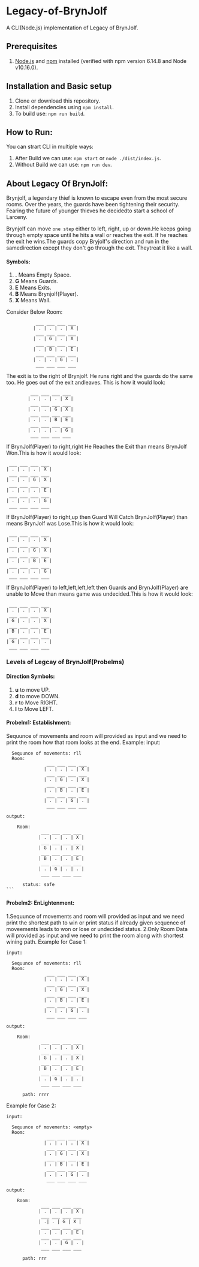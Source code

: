 # Legacy-of-BrynJolf

A CLI(Node.js) implementation of Legacy of BrynJolf.


## Prerequisites

1. [Node.js](https://nodejs.org) and [npm](https://npmjs.com) installed (verified with npm version 6.14.8 and Node v10.16.0).

## Installation and Basic setup
1. Clone or download this repository.
2. Install dependencies using `npm install`.
3. To build use: `npm run build`.

## How to Run:
You can strart CLI in multiple ways:
1. After Build we can use: `npm start` or `node ./dist/index.js`.
2. Without Build we can use: `npm run dev`.

## About Legacy Of BrynJolf:
  Brynjolf, a legendary thief is known to escape even from the most secure rooms. Over the years, the guards have been tightening their security.
  Fearing the future of younger thieves he decidedto start a school of Larceny.
  
  Brynjolf can move `one step`  either to left, right, up or down.He keeps going through empty space until he hits a wall or reaches the exit. If he reaches the exit he wins.The guards copy Bryjolf's direction and run in the samedirection except they don't go through the exit. Theytreat it like a wall.
  #### Symbols:
  1. **.** Means Empty Space.
  2. **G** Means Guards.
  3. **E** Means Exits.
  4. **B** Means Brynjolf(Player).
  5. **X** Means Wall.

  
 Consider Below Room:
 
               ___ ___ ___ ___
              | . | . | . | X |
               ___ ___ ___ ___
              | . | G | . | X |
               ___ ___ ___ ___
              | . | B | . | E |
               ___ ___ ___ ___
              | . | . | G | . |
               ___ ___ ___ ___


  The exit is to the right of Brynjolf. He runs right and the guards do the same too. He goes out of the exit andleaves. This is how it would look: 
 
             ___ ___ ___ ___
            | . | . | . | X |
             ___ ___ ___ ___
            | . | . | G | X |
             ___ ___ ___ ___
            | . | . | B | E |
             ___ ___ ___ ___
            | . | . | . | G |
             ___ ___ ___ ___

 
If BrynJolf(Player) to right,right He Reaches the Exit than means BrynJolf Won.This is how it would look: 
 
     ___ ___ ___ ___
    | . | . | . | X |
     ___ ___ ___ ___
    | . | . | G | X |
     ___ ___ ___ ___
    | . | . | . | E |
     ___ ___ ___ ___
    | . | . | . | G |
     ___ ___ ___ ___
 
 If BrynJolf(Player) to right,up then Guard Will Catch BrynJolf(Player)  than means BrynJolf was Lose.This is how it would look: 
 
     ___ ___ ___ ___
    | . | . | . | X |
     ___ ___ ___ ___
    | . | . | G | X |
     ___ ___ ___ ___
    | . | . | B | E |
     ___ ___ ___ ___
    | . | . | . | G |
     ___ ___ ___ ___
 
If BrynJolf(Player) to left,left,left,left then Guards and BrynJolf(Player)  are unable to Move than means game was undecided.This is how it would look: 

     ___ ___ ___ ___
    | . | . | . | X |
     ___ ___ ___ ___
    | G | . | . | X |
     ___ ___ ___ ___
    | B | . | . | E |
     ___ ___ ___ ___
    | G | . | . | . |
     ___ ___ ___ ___

### Levels of Legcay of BrynJolf(Probelms)

 #### Direction Symbols:
  1. **u** to move UP.
  2. **d** to move DOWN.
  3. **r** to Move RIGHT.
  4. **l** to Move LEFT.

#### Probelm1: Establishment:
  Sequunce of movements and room will provided as input and we need to print the room how that room looks at the end.
  Example: 
    input: 
   
      Sequunce of movements: rll
      Room: 
                   ___ ___ ___ ___
                  | . | . | . | X |
                   ___ ___ ___ ___
                  | . | G | . | X |
                   ___ ___ ___ ___
                  | . | B | . | E |
                   ___ ___ ___ ___
                  | . | . | G | . |
                   ___ ___ ___ ___
     
    output:

        Room:
                 ___ ___ ___ ___
                | . | . | . | X |
                 ___ ___ ___ ___
                | G | . | . | X |
                 ___ ___ ___ ___
                | B | . | . | E |
                 ___ ___ ___ ___
                | . | G | . | . |
                 ___ ___ ___ ___

          status: safe
    ```
 
#### Probelm2: EnLightenment:
  1.Sequunce of movements and room will provided as input and we need print the shortest path to win or print status if already given sequence of moveements leads to won or lose or undecided status.
  2.Only Room Data  will provided as input and we need to print the room along with shortest wining path.
  Example for Case 1: 
 
    input: 
   
      Sequunce of movements: rll
      Room: 
                   ___ ___ ___ ___
                  | . | . | . | X |
                   ___ ___ ___ ___
                  | . | G | . | X |
                   ___ ___ ___ ___
                  | . | B | . | E |
                   ___ ___ ___ ___
                  | . | . | G | . |
                   ___ ___ ___ ___
     
    output:

        Room:
                 ___ ___ ___ ___
                | . | . | . | X |
                 ___ ___ ___ ___
                | G | . | . | X |
                 ___ ___ ___ ___
                | B | . | . | E |
                 ___ ___ ___ ___
                | . | G | . | . |
                 ___ ___ ___ ___

          path: rrrr
   Example for Case 2: 
 
    input: 
   
      Sequunce of movements: <empty>
      Room: 
                   ___ ___ ___ ___
                  | . | . | . | X |
                   ___ ___ ___ ___
                  | . | G | . | X |
                   ___ ___ ___ ___
                  | . | B | . | E |
                   ___ ___ ___ ___
                  | . | . | G | . |
                   ___ ___ ___ ___
     
    output:

        Room:
                 ___ ___ ___ ___
                | . | . | . | X |
                 ___ ___ ___ ___
                | .| . | G | X |
                 ___ ___ ___ ___
                | . | . | . | E |
                 ___ ___ ___ ___
                | . | . | G | . |
                 ___ ___ ___ ___

          path: rrr
     
 


